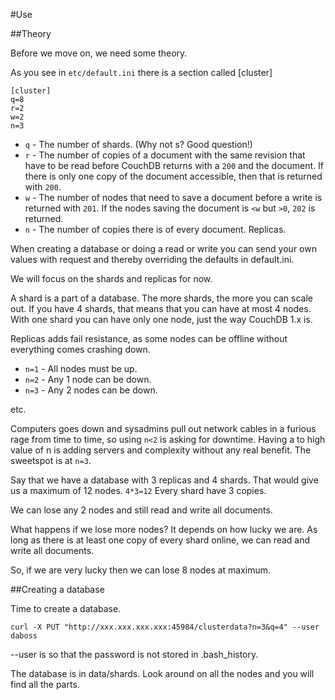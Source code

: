 #Use

##Theory

Before we move on, we need some theory.

As you see in `etc/default.ini` there is a section called [cluster]

    [cluster]
    q=8
    r=2
    w=2
    n=3

* `q` - The number of shards. (Why not s? Good question!)
* `r` - The number of copies of a document with the same revision that have to be read before CouchDB returns with a `200` and the document. If there is only one copy of the document accessible, then that is returned with `200`.
* `w` - The number of nodes that need to save a document before a write is returned with `201`. If the nodes saving the document is `<w` but `>0`, `202` is returned.
* `n` - The number of copies there is of every document. Replicas.

When creating a database or doing a read or write you can send your own values with request and thereby overriding 
the defaults in default.ini.

We will focus on the shards and replicas for now.

A shard is a part of a database. The more shards, the more you can scale out. If you have 4 shards, that means that 
you can have at most 4 nodes. With one shard you can have only one node, just the way CouchDB 1.x is.

Replicas adds fail resistance, as some nodes can be offline without everything comes crashing down.

* `n=1` - All nodes must be up.
* `n=2` - Any 1 node can be down.
* `n=3` - Any 2 nodes can be down.

etc.

Computers goes down and sysadmins pull out network cables in a furious rage from time to time, so using `n<2` is asking for downtime. Having a to high value of n is adding servers and complexity without any real benefit.
The sweetspot is at `n=3`. 

Say that we have a database with 3 replicas and 4 shards. That would give us a maximum of 12 nodes. `4*3=12` 
Every shard have 3 copies.

We can lose any 2 nodes and still read and write all documents.

What happens if we lose more nodes? It depends on how lucky we are. As long as there is at least one copy of every 
shard online, we can read and write all documents.

So, if we are very lucky then we can lose 8 nodes at maximum.

##Creating a database

Time to create a database.

    curl -X PUT "http://xxx.xxx.xxx.xxx:45984/clusterdata?n=3&q=4" --user daboss

--user is so that the password is not stored in .bash_history.

The database is in data/shards. Look around on all the nodes and you will find all the parts.

